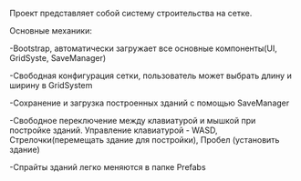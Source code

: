 Проект представляет собой систему строительства на сетке.

Основные механики:

 -Bootstrap, автоматически загружает все основные компоненты(UI, GridSyste, SaveManager)
 
 -Свободная конфигурация сетки, пользователь может выбрать длину и ширину в GridSystem
 
 -Сохранение и загрузка построенных зданий с помощью SaveManager
 
 -Свободное переключение между клавиатурой и мышкой при постройке зданий. Управление клавиатурой - WASD, Стрелочки(перемещать здание для постройки), Пробел (установить здание)
 
 -Спрайты зданий легко меняются в папке Prefabs
